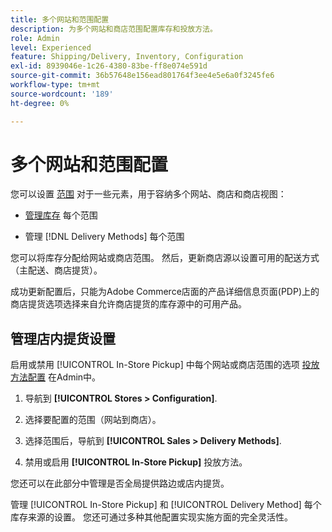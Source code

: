 ```yaml
---
title: 多个网站和范围配置
description: 为多个网站和商店范围配置库存和投放方法。
role: Admin
level: Experienced
feature: Shipping/Delivery, Inventory, Configuration
exl-id: 8939046e-1c26-4380-83be-ff8e074e591d
source-git-commit: 36b57648e156ead801764f3ee4e5e6a0f3245fe6
workflow-type: tm+mt
source-wordcount: '189'
ht-degree: 0%

---
```


# 多个网站和范围配置

您可以设置 [范围](https://docs.magento.com/user-guide/configuration/scope.html) 对于一些元素，用于容纳多个网站、商店和商店视图：

- [管理库存](https://docs.magento.com/user-guide/catalog/inventory-stock.html) 每个范围

- 管理 [!DNL Delivery Methods] 每个范围

您可以将库存分配给网站或商店范围。 然后，更新商店源以设置可用的配送方式（主配送、商店提货）。

成功更新配置后，只能为Adobe Commerce店面的产品详细信息页面(PDP)上的商店提货选项选择来自允许商店提货的库存源中的可用产品。

## 管理店内提货设置

启用或禁用 [!UICONTROL In-Store Pickup] 中每个网站或商店范围的选项 [投放方法配置](enable-general.md#delivery-methods) 在Admin中。

1. 导航到 **[!UICONTROL Stores > Configuration]**.

1. 选择要配置的范围（网站到商店）。

1. 选择范围后，导航到 **[!UICONTROL Sales > Delivery Methods]**.

1. 禁用或启用 **[!UICONTROL In-Store Pickup]** 投放方法。

您还可以在此部分中管理是否全局提供路边或店内提货。

管理 [!UICONTROL In-Store Pickup] 和 [!UICONTROL Delivery Method] 每个库存来源的设置。 您还可通过多种其他配置实现实施方面的完全灵活性。
